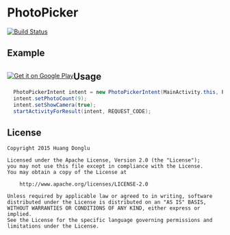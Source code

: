 # PhotoPicker
[![Build Status](https://travis-ci.org/donglua/PhotoPicker.svg?branch=master)](https://travis-ci.org/donglua/PhotoPicker)

## Example

<p style="float:left;">
  <a href="https://play.google.com/store/apps/details?id=me.iwf.PhotoPickerDemo">
    <img alt="Get it on Google Play" src="https://developer.android.com/images/brand/en_app_rgb_wo_60.png" />
  </a>
</p>


## Usage

```java
  PhotoPickerIntent intent = new PhotoPickerIntent(MainActivity.this, PhotoPickerActivity.class);
  intent.setPhotoCount(9);
  intent.setShowCamera(true);
  startActivityForResult(intent, REQUEST_CODE);
```
## License

    Copyright 2015 Huang Donglu

    Licensed under the Apache License, Version 2.0 (the "License");
    you may not use this file except in compliance with the License.
    You may obtain a copy of the License at

        http://www.apache.org/licenses/LICENSE-2.0

    Unless required by applicable law or agreed to in writing, software
    distributed under the License is distributed on an "AS IS" BASIS,
    WITHOUT WARRANTIES OR CONDITIONS OF ANY KIND, either express or implied.
    See the License for the specific language governing permissions and
    limitations under the License.
